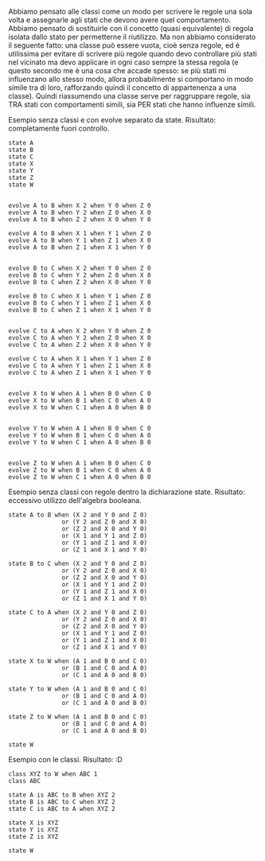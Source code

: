 Abbiamo pensato alle classi come un modo per scrivere le regole una sola volta e assegnarle agli stati che devono avere quel comportamento. Abbiamo pensato di sostituirle con il concetto (quasi equivalente) di regola isolata dallo stato per permetterne il riutilizzo. Ma non abbiamo considerato il seguente fatto: una classe può essere vuota, cioè senza regole, ed è utilissima per evitare di scrivere più regole quando devo controllare più stati nel vicinato ma devo applicare in ogni caso sempre la stessa regola (e questo secondo me è una cosa che accade spesso: se più stati mi influenzano allo stesso modo, allora probabilmente si comportano in modo simile tra di loro, rafforzando quindi il concetto di appartenenza a una classe).
Quindi riassumendo una classe serve per raggruppare regole, sia TRA stati con comportamenti simili, sia PER stati che hanno influenze simili.


Esempio senza classi e con evolve separato da state. Risultato: completamente fuori controllo.

	state A
	state B
	state C
	state X
	state Y
	state Z
	state W


	evolve A to B when X 2 when Y 0 when Z 0
	evolve A to B when Y 2 when Z 0 when X 0
	evolve A to B when Z 2 when X 0 when Y 0

	evolve A to B when X 1 when Y 1 when Z 0
	evolve A to B when Y 1 when Z 1 when X 0
	evolve A to B when Z 1 when X 1 when Y 0


	evolve B to C when X 2 when Y 0 when Z 0
	evolve B to C when Y 2 when Z 0 when X 0
	evolve B to C when Z 2 when X 0 when Y 0

	evolve B to C when X 1 when Y 1 when Z 0
	evolve B to C when Y 1 when Z 1 when X 0
	evolve B to C when Z 1 when X 1 when Y 0


	evolve C to A when X 2 when Y 0 when Z 0
	evolve C to A when Y 2 when Z 0 when X 0
	evolve C to A when Z 2 when X 0 when Y 0

	evolve C to A when X 1 when Y 1 when Z 0
	evolve C to A when Y 1 when Z 1 when X 0
	evolve C to A when Z 1 when X 1 when Y 0


	evolve X to W when A 1 when B 0 when C 0
	evolve X to W when B 1 when C 0 when A 0
	evolve X to W when C 1 when A 0 when B 0


	evolve Y to W when A 1 when B 0 when C 0
	evolve Y to W when B 1 when C 0 when A 0
	evolve Y to W when C 1 when A 0 when B 0


	evolve Z to W when A 1 when B 0 when C 0
	evolve Z to W when B 1 when C 0 when A 0
	evolve Z to W when C 1 when A 0 when B 0


Esempio senza classi con regole dentro la dichiarazione state. Risultato: eccessivo utilizzo dell'algebra booleana.

	state A to B when (X 2 and Y 0 and Z 0)
	               or (Y 2 and Z 0 and X 0)
	               or (Z 2 and X 0 and Y 0)
	               or (X 1 and Y 1 and Z 0)
	               or (Y 1 and Z 1 and X 0)
	               or (Z 1 and X 1 and Y 0)
	
	state B to C when (X 2 and Y 0 and Z 0)
	               or (Y 2 and Z 0 and X 0)
	               or (Z 2 and X 0 and Y 0)
	               or (X 1 and Y 1 and Z 0)
	               or (Y 1 and Z 1 and X 0)
	               or (Z 1 and X 1 and Y 0)
	
	state C to A when (X 2 and Y 0 and Z 0)
	               or (Y 2 and Z 0 and X 0)
	               or (Z 2 and X 0 and Y 0)
	               or (X 1 and Y 1 and Z 0)
	               or (Y 1 and Z 1 and X 0)
	               or (Z 1 and X 1 and Y 0)
	
	state X to W when (A 1 and B 0 and C 0)
	               or (B 1 and C 0 and A 0)
	               or (C 1 and A 0 and B 0)

	state Y to W when (A 1 and B 0 and C 0)
	               or (B 1 and C 0 and A 0)
	               or (C 1 and A 0 and B 0)

	state Z to W when (A 1 and B 0 and C 0)
	               or (B 1 and C 0 and A 0)
	               or (C 1 and A 0 and B 0)
	
	state W


Esempio con le classi. Risultato: :D

	class XYZ to W when ABC 1
	class ABC
	
	state A is ABC to B when XYZ 2
	state B is ABC to C when XYZ 2
	state C is ABC to A when XYZ 2
	
	state X is XYZ
	state Y is XYZ
	state Z is XYZ
	
	state W
